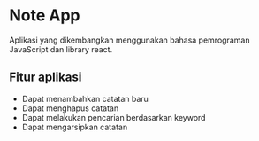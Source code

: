 # Note App

Aplikasi yang dikembangkan menggunakan bahasa pemrograman JavaScript dan library react.

## Fitur aplikasi
- Dapat menambahkan catatan baru
- Dapat menghapus catatan
- Dapat melakukan pencarian berdasarkan keyword
- Dapat mengarsipkan catatan
